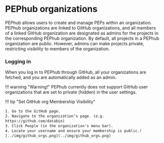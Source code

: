 # PEPhub organizations

PEPhub allows users to create and manage PEPs within an organization. PEPhub organizations are linked to GitHub 
organizations, and all members of a linked GitHub organization are designated as admins for the projects in the 
corresponding PEPhub organization. By default, all projects in a PEPhub organization are public. However, admins 
can make projects private, restricting visibility to members of the organization.

### Logging in
When you log in to PEPhub through GitHub, all your organizations are fetched, and you are automatically added as an admin.

!!! warning "Warning!"
    PEPhub currently does not support GitHub user organizations that are set to private (hidden) in the user settings.

!!! tip "Set GitHub org Membership Visibility"

    1. Go to the GitHub page.
    2. Navigate to the organization’s page. (e.g. https://github.com/databio)
    3. Click People (in the organization's menu bar).
    4. Locate your username and ensure your membership is public.![../img/github_orgs.png](../img/github_orgs.png)